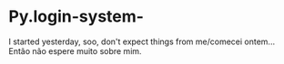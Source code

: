# Py.login-system-
I started yesterday, soo, don't expect things from me/comecei ontem... Então não espere muito sobre mim.
